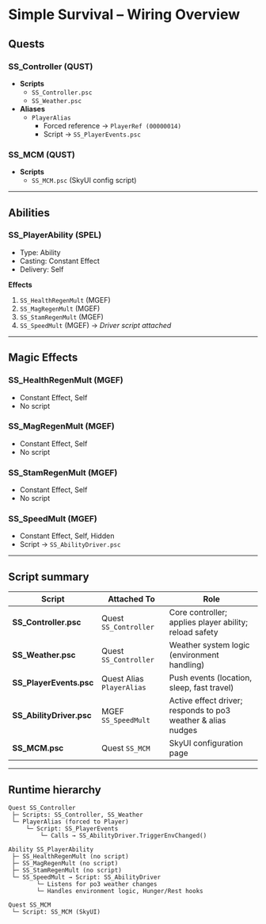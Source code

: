 # Simple Survival – Wiring Overview

## Quests
### SS_Controller (QUST)
- **Scripts**
  - `SS_Controller.psc`
  - `SS_Weather.psc`
- **Aliases**
  - `PlayerAlias`
    - Forced reference → `PlayerRef (00000014)`
    - Script → `SS_PlayerEvents.psc`

### SS_MCM (QUST)
- **Scripts**
  - `SS_MCM.psc` (SkyUI config script)

---

## Abilities
### SS_PlayerAbility (SPEL)
- Type: Ability  
- Casting: Constant Effect  
- Delivery: Self  

**Effects**
1. `SS_HealthRegenMult` (MGEF)
2. `SS_MagRegenMult` (MGEF)
3. `SS_StamRegenMult` (MGEF)
4. `SS_SpeedMult` (MGEF) → *Driver script attached*

---

## Magic Effects
### SS_HealthRegenMult (MGEF)
- Constant Effect, Self  
- No script

### SS_MagRegenMult (MGEF)
- Constant Effect, Self  
- No script

### SS_StamRegenMult (MGEF)
- Constant Effect, Self  
- No script

### SS_SpeedMult (MGEF)
- Constant Effect, Self, Hidden  
- Script → `SS_AbilityDriver.psc`

---

## Script summary

| Script | Attached To | Role |
|---------|--------------|------|
| **SS_Controller.psc** | Quest `SS_Controller` | Core controller; applies player ability; reload safety |
| **SS_Weather.psc** | Quest `SS_Controller` | Weather system logic (environment handling) |
| **SS_PlayerEvents.psc** | Quest Alias `PlayerAlias` | Push events (location, sleep, fast travel) |
| **SS_AbilityDriver.psc** | MGEF `SS_SpeedMult` | Active effect driver; responds to po3 weather & alias nudges |
| **SS_MCM.psc** | Quest `SS_MCM` | SkyUI configuration page |

---

## Runtime hierarchy

```text
Quest SS_Controller
 ├─ Scripts: SS_Controller, SS_Weather
 └─ PlayerAlias (forced to Player)
     └─ Script: SS_PlayerEvents
         └─ Calls → SS_AbilityDriver.TriggerEnvChanged()

Ability SS_PlayerAbility
 ├─ SS_HealthRegenMult (no script)
 ├─ SS_MagRegenMult (no script)
 ├─ SS_StamRegenMult (no script)
 └─ SS_SpeedMult → Script: SS_AbilityDriver
        └─ Listens for po3 weather changes
        └─ Handles environment logic, Hunger/Rest hooks

Quest SS_MCM
 └─ Script: SS_MCM (SkyUI)